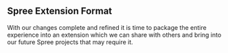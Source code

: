 ## Spree Extension Format

With our changes complete and refined it is time to package the entire
experience into an extension which we can share with others and bring into our
future Spree projects that may require it.